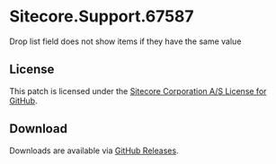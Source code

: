# Sitecore.Support.67587
Drop list field does not show items if they have the same value

## License  
This patch is licensed under the [Sitecore Corporation A/S License for GitHub](https://github.com/sitecoresupport/Sitecore.Support.67587/blob/master/LICENSE).  

## Download  
Downloads are available via [GitHub Releases](https://github.com/sitecoresupport/Sitecore.Support.67587/releases).  
